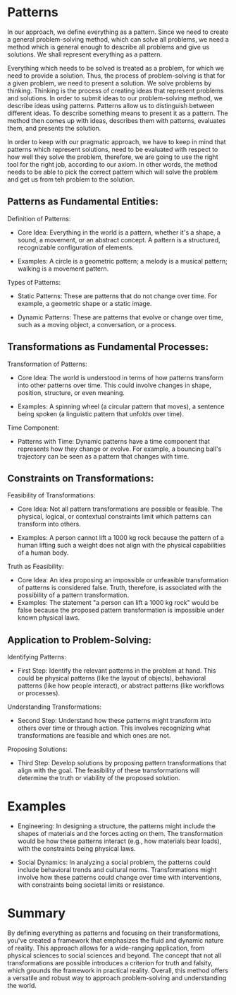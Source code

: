 # Patterns

In our approach, we define everything as a pattern. Since we need to create a general problem-solving method, which can solve all problems, we need a method which is general enough to describe all problems and give us solutions. We shall represent everything as a pattern.

Everything which needs to be solved is treated as a problem, for which we need to provide a solution. Thus, the process of problem-solving is that for a given problem, we need to present a solution. We solve problems by thinking. Thinking is the process of creating ideas that represent problems and solutions. In order to submit ideas to our problem-solving method, we describe ideas using patterns. Patterns allow us to distinguish between different ideas. To describe something means to present it as a pattern. The method then comes up with ideas, describes them with patterns, evaluates them, and presents the solution.

In order to keep with our pragmatic approach, we have to keep in mind that patterns which represent solutions, need to be evaluated with respect to how well they solve the problem, therefore, we are going to use the right tool for the right job, according to our axiom. In other words, the method needs to be able to pick the correct pattern which will solve the problem and get us from teh problem to the solution.

## Patterns as Fundamental Entities:

Definition of Patterns:

- Core Idea: Everything in the world is a pattern, whether it's a shape, a sound, a movement, or an abstract concept. A pattern is a structured, recognizable configuration of elements.

- Examples: A circle is a geometric pattern; a melody is a musical pattern; walking is a movement pattern.

Types of Patterns:

- Static Patterns: These are patterns that do not change over time. For example, a geometric shape or a static image.

- Dynamic Patterns: These are patterns that evolve or change over time, such as a moving object, a conversation, or a process.

## Transformations as Fundamental Processes:

Transformation of Patterns:

- Core Idea: The world is understood in terms of how patterns transform into other patterns over time. This could involve changes in shape, position, structure, or even meaning.

- Examples: A spinning wheel (a circular pattern that moves), a sentence being spoken (a linguistic pattern that unfolds over time).

Time Component:

- Patterns with Time: Dynamic patterns have a time component that represents how they change or evolve. For example, a bouncing ball's trajectory can be seen as a pattern that changes with time.

## Constraints on Transformations:

Feasibility of Transformations:

- Core Idea: Not all pattern transformations are possible or feasible. The physical, logical, or contextual constraints limit which patterns can transform into others.

- Examples: A person cannot lift a 1000 kg rock because the pattern of a human lifting such a weight does not align with the physical capabilities of a human body.

Truth as Feasibility:

- Core Idea: An idea proposing an impossible or unfeasible transformation of patterns is considered false. Truth, therefore, is associated with the possibility of a pattern transformation.
- Examples: The statement "a person can lift a 1000 kg rock" would be false because the proposed pattern transformation is impossible under known physical laws.

## Application to Problem-Solving:

Identifying Patterns:

- First Step: Identify the relevant patterns in the problem at hand. This could be physical patterns (like the layout of objects), behavioral patterns (like how people interact), or abstract patterns (like workflows or processes).

Understanding Transformations:

- Second Step: Understand how these patterns might transform into others over time or through action. This involves recognizing what transformations are feasible and which ones are not.

Proposing Solutions:

- Third Step: Develop solutions by proposing pattern transformations that align with the goal. The feasibility of these transformations will determine the truth or viability of the proposed solution.

# Examples

- Engineering: In designing a structure, the patterns might include the shapes of materials and the forces acting on them. The transformation would be how these patterns interact (e.g., how materials bear loads), with the constraints being physical laws.

- Social Dynamics: In analyzing a social problem, the patterns could include behavioral trends and cultural norms. Transformations might involve how these patterns could change over time with interventions, with constraints being societal limits or resistance.

# Summary

By defining everything as patterns and focusing on their transformations, you've created a framework that emphasizes the fluid and dynamic nature of reality. This approach allows for a wide-ranging application, from physical sciences to social sciences and beyond. The concept that not all transformations are possible introduces a criterion for truth and falsity, which grounds the framework in practical reality. Overall, this method offers a versatile and robust way to approach problem-solving and understanding the world.

